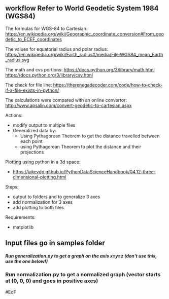 workflow
Refer to World Geodetic System 1984 (WGS84)
----------------------------------------------
The formulas for WGS-84 to Cartesian: 
https://en.wikipedia.org/wiki/Geographic_coordinate_conversion#From_geodetic_to_ECEF_coordinates

The values for equatorial radius and polar radius: 
https://en.wikipedia.org/wiki/Earth_radius#/media/File:WGS84_mean_Earth_radius.svg

The math and cvs portions:
https://docs.python.org/3/library/math.html 
https://docs.python.org/3/library/csv.html 

The check for file line:
https://therenegadecoder.com/code/how-to-check-if-a-file-exists-in-python/ 

The calculations were compared with an online convertor:
http://www.apsalin.com/convert-geodetic-to-cartesian.aspx 

Actions:
- modify output to multiple files
- Generalized data by:
    - Using Pythagorean Theorem to get the distance travelled between each point
    - using Pythagorean Theorem to plot the distance and their projections

Plotting using python in a 3d space:
- https://jakevdp.github.io/PythonDataScienceHandbook/04.12-three-dimensional-plotting.html

Steps:
- output to folders and to generalize 3 axes
- add normalization for 3 axes
- add plotting to both files

Requirements:
- matplotlib

## Input files go in samples folder
##### Run generalization.py to get a graph on the axis x=y=z (don't use this, use the one below!)
### Run normalization.py to get a normalized graph (vector starts at (0, 0, 0) and goes in positive axes)

#EoF
